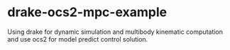 # drake-ocs2-mpc-example
Using drake for dynamic simulation and multibody kinematic computation and use ocs2 for model predict control solution.  
